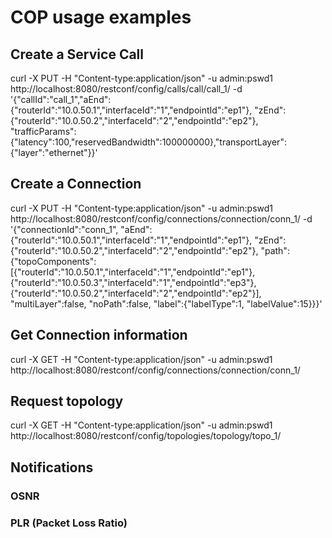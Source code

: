 # COP usage examples

## Create a Service Call

curl -X PUT -H "Content-type:application/json" -u admin:pswd1 http://localhost:8080/restconf/config/calls/call/call_1/ -d '{"callId":"call_1","aEnd":{"routerId":"10.0.50.1","interfaceId":"1","endpointId":"ep1"}, "zEnd":{"routerId":"10.0.50.2","interfaceId":"2","endpointId":"ep2"}, "trafficParams":{"latency":100,"reservedBandwidth":100000000},"transportLayer":{"layer":"ethernet"}}'

## Create a Connection
curl -X PUT -H "Content-type:application/json" -u admin:pswd1 http://localhost:8080/restconf/config/connections/connection/conn_1/ -d '{"connectionId":"conn_1", "aEnd":{"routerId":"10.0.50.1","interfaceId":"1","endpointId":"ep1"}, "zEnd":{"routerId":"10.0.50.2","interfaceId":"2","endpointId":"ep2"}, "path":{"topoComponents":[{"routerId":"10.0.50.1","interfaceId":"1","endpointId":"ep1"}, {"routerId":"10.0.50.3","interfaceId":"1","endpointId":"ep3"},{"routerId":"10.0.50.2","interfaceId":"2","endpointId":"ep2"}], "multiLayer":false, "noPath":false, "label":{"labelType":1, "labelValue":15}}}'

## Get Connection information

curl -X GET -H "Content-type:application/json" -u admin:pswd1 http://localhost:8080/restconf/config/connections/connection/conn_1/

## Request topology

curl -X GET -H "Content-type:application/json" -u admin:pswd1 http://localhost:8080/restconf/config/topologies/topology/topo_1/

## Notifications

### OSNR

### PLR (Packet Loss Ratio)
